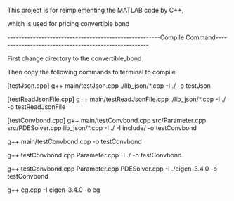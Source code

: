 This project is for reimplementing the MATLAB code by C++,

which is used for pricing convertible bond


------------------------------------------------------Compile Command------------------------------------------------------

First change directory to the convertible_bond

Then copy the following commands to terminal to compile

[testJson.cpp]
g++ main/testJson.cpp ./lib_json/*.cpp -I ./ -o testJson

[testReadJsonFile.cpp]
g++ main/testReadJsonFile.cpp ./lib_json/*.cpp -I ./ -o testReadJsonFile

[testConvbond.cpp]
g++ main/testConvbond.cpp src/Parameter.cpp src/PDESolver.cpp lib_json/*.cpp -I ./ -I include/ -o testConvbond

g++ main/testConvbond.cpp  -o testConvbond

g++ testConvbond.cpp Parameter.cpp -I ./  -o testConvbond

g++ testConvbond.cpp Parameter.cpp PDESolver.cpp  -I ./eigen-3.4.0  -o testConvbond

g++ eg.cpp -I eigen-3.4.0 -o eg

